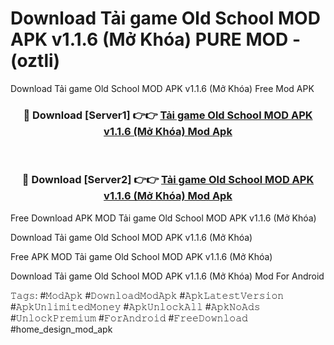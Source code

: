# Download Tải game Old School MOD APK v1.1.6 (Mở Khóa) PURE MOD - (oztli)
Download Tải game Old School MOD APK v1.1.6 (Mở Khóa) Free Mod APK

<div align="center">
<h3>🔴 Download [Server1] 👉👉 <a href="https://apk-comot.site?title=Tải_game_Old_School_MOD_APK_v1.1.6_(Mở_Khóa)">Tải game Old School MOD APK v1.1.6 (Mở Khóa) Mod Apk</a></h3><br>

<h3>🔴 Download [Server2] 👉👉 <a href="https://apk-comot.site?title=Tải_game_Old_School_MOD_APK_v1.1.6_(Mở_Khóa)">Tải game Old School MOD APK v1.1.6 (Mở Khóa) Mod Apk</a></h3>
</div>


Free Download APK MOD Tải game Old School MOD APK v1.1.6 (Mở Khóa)

Download Tải game Old School MOD APK v1.1.6 (Mở Khóa) 

Free APK MOD Tải game Old School MOD APK v1.1.6 (Mở Khóa) 

Download Tải game Old School MOD APK v1.1.6 (Mở Khóa) Mod For Android

𝚃𝚊𝚐𝚜: #𝙼𝚘𝚍𝙰𝚙𝚔 #𝙳𝚘𝚠𝚗𝚕𝚘𝚊𝚍𝙼𝚘𝚍𝙰𝚙𝚔 #𝙰𝚙𝚔𝙻𝚊𝚝𝚎𝚜𝚝𝚅𝚎𝚛𝚜𝚒𝚘𝚗 #𝙰𝚙𝚔𝚄𝚗𝚕𝚒𝚖𝚒𝚝𝚎𝚍𝙼𝚘𝚗𝚎𝚢 #𝙰𝚙𝚔𝚄𝚗𝚕𝚘𝚌𝚔𝙰𝚕𝚕 #𝙰𝚙𝚔𝙽𝚘𝙰𝚍𝚜 #𝚄𝚗𝚕𝚘𝚌𝚔𝙿𝚛𝚎𝚖𝚒𝚞𝚖 #𝙵𝚘𝚛𝙰𝚗𝚍𝚛𝚘𝚒𝚍 #𝙵𝚛𝚎𝚎𝙳𝚘𝚠𝚗𝚕𝚘𝚊𝚍 #home_design_mod_apk